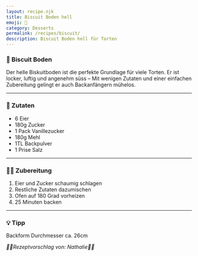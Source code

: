 ```yaml
---
layout: recipe.njk
title: Biscuit Boden hell
emoji: 🎂
category: Desserts
permalink: /recipes/biscuit/
description: Biscuit Boden hell für Torten
---
```


### 🎂 Biscuit Boden

<!-- Hier einen kurzen Satz schreiben, z. B. wann oder wieso das Rezept besonders ist -->
Der helle Biskuitboden ist die perfekte Grundlage für viele Torten. Er ist locker, luftig und angenehm süss – Mit wenigen Zutaten und einer einfachen Zubereitung gelingt er auch Backanfängern mühelos.

---

### 🛒 Zutaten

<!-- Jede Zutat in einer neuen Zeile mit - davor -->
- 6 Eier
- 180g Zucker
- 1 Pack Vanillezucker
- 180g Mehl
- 1TL Backpulver
- 1 Prise Salz

---

### 👩‍🍳 Zubereitung

<!-- Schritt-für-Schritt-Anleitung -->
1. Eier und Zucker schaumig schlagen
2. Restliche Zutaten dazumischen
3. Ofen auf 180 Grad vorheizen
4. 25 Minuten backen

---

### 💡 Tipp

<!-- Optional: Ein Tipp zum Gelingen oder Variieren des Rezepts -->
Backform Durchmesser ca. 26cm



_👩‍🍳Rezeptvorschlag von: Nathalie👩‍🍳_